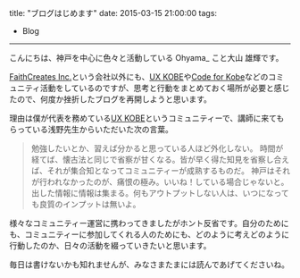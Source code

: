 title: "ブログはじめます"
date: 2015-03-15 21:00:00
tags:
- Blog
---

こんにちは、神戸を中心に色々と活動している Ohyama_ こと大山 雄輝です。

[FaithCreates Inc.](http://www.faithcreates.co.jp/)という会社以外にも、[UX KOBE](https://www.facebook.com/uxkobe)や[Code for Kobe](https://www.facebook.com/codeforkobe)などのコミュニティ活動をしているのですが、思考と行動をまとめておく場所が必要と感じたので、何度か挫折したブログを再開しようと思います。

<!-- more -->

理由は僕が代表を務めている[UX KOBE](https://www.facebook.com/uxkobe)というコミュニティーで、講師に来てもらっている浅野先生からいただいた次の言葉。

> 勉強したいとか、習えば分かると思っている人ほど外化しない。
> 時間が経てば、懐古法と同じで省察が甘くなる。皆が早く得た知見を省察し合えば、それが集合知となってコミュニティーが成熟するものだ。
> 神戸はそれが行われなかったのが、痛恨の極み。いいね！している場合じゃないと。出した情報に情報は集まる。何もアウトプットしない人は、いつになっても良質のインプットは無いよ。

様々なコミュニティー運営に携わってきましたがホント反省です。自分のためにも、コミュニティーに参加してくれる人のためにも、どのように考えどのように行動したのか、日々の活動を綴っていきたいと思います。

毎日は書けないかも知れませんが、みなさまたまには読んであげてくださいね。

